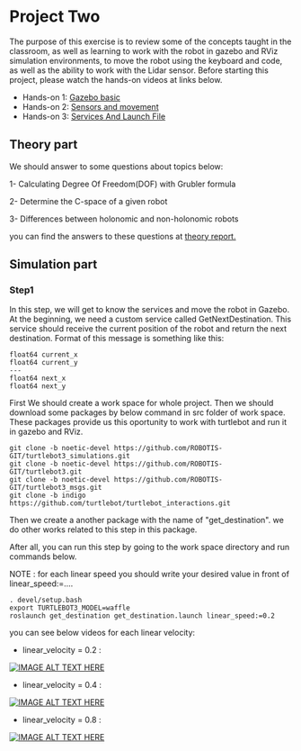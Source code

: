 # Project Two 
The purpose of this exercise is to review some of the concepts taught in the classroom, as well as learning to work with the robot in gazebo and RViz simulation environments, to move the robot using the keyboard and code, as well as the ability to work with the Lidar sensor. 
Before starting this project, please watch the hands-on videos at links below.
- Hands-on 1: [Gazebo basic](https://drive.google.com/file/d/1rWE0WdvKNgM2sK1XIuUHH5B50wCP3WC8/view?usp=sharing)
- Hands-on 2: [Sensors and movement](https://drive.google.com/file/d/13fCOPm1p-Z-ehmGzzQ1gc_fbumucxQNu/view?usp=sharing)
- Hands-on 3: [Services And Launch File](https://drive.google.com/file/d/1HkHeqMSq6UoxTyULIXZwH4WKSH8GvCjH/view?usp=sharing)

## Theory part 
We should answer to some questions about topics below: 

1- Calculating Degree Of Freedom(DOF) with Grubler formula 
 
2- Determine the C-space of a given robot 
 
3- Differences between holonomic and non-holonomic robots 
 
you can find the answers to these questions at [theory report.](https://github.com/Mahdi-Rahmani/Turtle-Bot/blob/main/Project2/Report/Theory%20part%20report.pdf) 
 
## Simulation part 
### Step1 
In this step, we will get to know the services and move the robot in Gazebo. At the beginning, we need a custom service called GetNextDestination. This service should receive the current position of the robot and return the next destination. Format of this message is something like this:
```
float64 current_x
float64 current_y
---
float64 next_x
float64 next_y
``` 
First We should create a work space for whole project. Then we should download some packages by below command in src folder of work space. These packages provide us this oportunity to work with turtlebot and run it in gazebo and RViz.
```
git clone -b noetic-devel https://github.com/ROBOTIS-GIT/turtlebot3_simulations.git
git clone -b noetic-devel https://github.com/ROBOTIS-GIT/turtlebot3.git
git clone -b noetic-devel https://github.com/ROBOTIS-GIT/turtlebot3_msgs.git
git clone -b indigo https://github.com/turtlebot/turtlebot_interactions.git
```
Then we create a another package with the name of "get_destination". we do other works related to this step in this package.

After all, you can run this step by going to the work space directory and run commands below. 

NOTE : for each linear speed you should write your desired value in front of linear_speed:=....
```
. devel/setup.bash
export TURTLEBOT3_MODEL=waffle
roslaunch get_destination get_destination.launch linear_speed:=0.2
```
you can see below videos for each linear velocity: 

- linear_velocity = 0.2 :
 
[![IMAGE ALT TEXT HERE](https://img.youtube.com/vi/Vge8t7cS6bw/0.jpg)](https://www.youtube.com/watch?v=Vge8t7cS6bw) 
 
- linear_velocity = 0.4 : 

[![IMAGE ALT TEXT HERE](https://img.youtube.com/vi/Plg1lNNvKcA/0.jpg)](https://www.youtube.com/watch?v=Plg1lNNvKcA) 
 
- linear_velocity = 0.8 : 

[![IMAGE ALT TEXT HERE](https://img.youtube.com/vi/1C8rHII4zZw/0.jpg)](https://www.youtube.com/watch?v=1C8rHII4zZw) 

